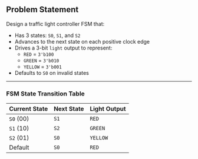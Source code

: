 ## Problem Statement

Design a traffic light controller FSM that:

- Has 3 states: `S0`, `S1`, and `S2`
- Advances to the next state on each positive clock edge
- Drives a 3-bit `light` output to represent:
  - `RED`    = `3'b100`
  - `GREEN`  = `3'b010`
  - `YELLOW` = `3'b001`
- Defaults to `S0` on invalid states

---

### FSM State Transition Table

| Current State | Next State | Light Output |
|---------------|------------|--------------|
| `S0` (00)     | `S1`       | `RED`        |
| `S1` (10)     | `S2`       | `GREEN`      |
| `S2` (01)     | `S0`       | `YELLOW`     |
| Default       | `S0`       | `RED`        |


